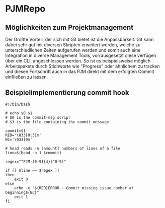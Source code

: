 # PJMRepo
## Möglichkeiten zum Projektmanagement
Der Größte Vorteil, der sich mit Git bietet ist die Anpassbarkeit.
Git kann dabei sehr gut mit diversen Skripten erweitert werden, welche zu unterschiedlichen Zeiten aufgerufen werden und somit auch eine Integration in diverse Management Tools, vorrausgesetzt diese verfügen über ein CLI, angeschlossen werden.
So ist es beispielsweise möglich Arbeitspakete durch Stichworte wie "Progress" oder ähnlichem zu tracken und diesen Fortschritt auch in das PJM direkt mit dem erfolgten Commit einfließen zu lassen.

## Beispielimplementierung commit hook
    #!/bin/bash

    # echo $0 $1
    # $0 is the commit-msg scripr
    # $1 is the file containing the commit message

    commit=$1
    RED='\033[0;31m'
    NC='\033[0m'

    # head reads -n [amount] numbers of lines of a file
    line=$(head -n 1 $commit)

    regex="^PJM-[0-9]{4}[^0-9]"

    if [[ $line =~ $regex ]]
    then
        exit 0
    else
        echo -e "${RED}ERROR - Commit missing issue number at beginning${NC}"
        exit 1
    fi
